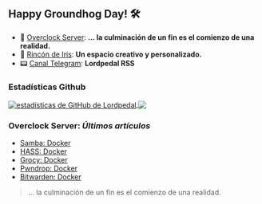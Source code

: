 ## Happy Groundhog Day! 🛠️

- 🤖 [Overclock Server](https://lordpedal.github.io/ "Overclock Server"): **... la culminación de un fin es el comienzo de una realidad.**
- 🌈 [Rincón de Iris](https://rincondeiris.club/ "Rincón de Iris"): **Un espacio creativo y personalizado.**
- 📟 [Canal Telegram](https://t.me/lordpedal_rss "Canal Lordpedal RSS"): **Lordpedal RSS**

### Estadísticas Github
<a href="https://github.com/Lordpedal">
  <img align="center" alt="estadísticas de GitHub de Lordpedal" src="https://github-readme-stats.codestackr.vercel.app/api?username=Lordpedal&show_icons=true&count_private=true&include_all_commits=true&locale=es&theme=gruvbox" />
</a>
<a href="https://github.com/Lordpedal">
  <img align="center" src="https://github-readme-stats.anuraghazra1.vercel.app/api/top-langs/?username=Lordpedal&layout=compact&locale=es&theme=gruvbox" />
</a>

### Overclock Server: *Últimos artículos*
<!-- BLOG-POST-LIST:START -->
- [Samba: Docker](https://lordpedal.github.io/gnu/linux/docker/samba-docker/)
- [HASS: Docker](https://lordpedal.github.io/gnu/linux/docker/hass-docker/)
- [Grocy: Docker](https://lordpedal.github.io/gnu/linux/docker/grocy-docker/)
- [Pwndrop: Docker](https://lordpedal.github.io/gnu/linux/docker/pwndrop-docker/)
- [Bitwarden: Docker](https://lordpedal.github.io/gnu/linux/docker/bitwarden-docker/)
<!-- BLOG-POST-LIST:END -->

> ... la culminación de un fin es el comienzo de una realidad.
